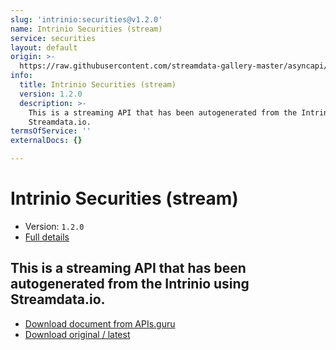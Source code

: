 ```yaml
---
slug: 'intrinio:securities@v1.2.0'
name: Intrinio Securities (stream)
service: securities
layout: default
origin: >-
  https://raw.githubusercontent.com/streamdata-gallery-master/asyncapi/master/_listings/intrinio/intrinio-securities-stream-async.md
info:
  title: Intrinio Securities (stream)
  version: 1.2.0
  description: >-
    This is a streaming API that has been autogenerated from the Intrinio using
    Streamdata.io.
termsOfService: ''
externalDocs: {}

---
```

# Intrinio Securities (stream)

* Version: `1.2.0`
* [Full details](../html/intrinio:securities@v1.2.0.html)




## This is a streaming API that has been autogenerated from the Intrinio using Streamdata.io.



* [Download document from APIs.guru](https://raw.githubusercontent.com/APIs-guru/asyncapi-directory/master/docs/APIs/intrinio%3Asecurities%40v1.2.0.yaml)
* [Download original / latest](https://raw.githubusercontent.com/streamdata-gallery-master/asyncapi/master/_listings/intrinio/intrinio-securities-stream-async.md)

<script type="application/ld+json">
{
  "@context": "http://schema.org/",
  "@type": "WebAPI",
  "description": "This is a streaming API that has been autogenerated from the Intrinio using Streamdata.io.",
  "documentation": "",

  "name": "Intrinio Securities (stream)"
}
</script>
